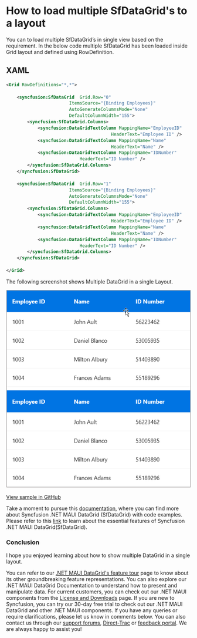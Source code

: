 # How to load multiple SfDataGrid's to a layout

You can to load multiple SfDataGrid’s in single view based on the requirement. In the below code multiple SfDataGrid has been loaded inside Grid layout and defined using RowDefinition.

## XAML
```XML
<Grid RowDefinitions="*,*">

    <syncfusion:SfDataGrid  Grid.Row="0"
                        ItemsSource="{Binding Employees}"
                        AutoGenerateColumnsMode="None"
                        DefaultColumnWidth="155">
        <syncfusion:SfDataGrid.Columns>
            <syncfusion:DataGridTextColumn MappingName="EmployeeID"
                                        HeaderText="Employee ID" />
            <syncfusion:DataGridTextColumn MappingName="Name"
                                        HeaderText="Name" />
            <syncfusion:DataGridTextColumn MappingName="IDNumber"
                            HeaderText="ID Number" />
        </syncfusion:SfDataGrid.Columns>
    </syncfusion:SfDataGrid>

    <syncfusion:SfDataGrid  Grid.Row="1"
                        ItemsSource="{Binding Employees}"
                        AutoGenerateColumnsMode="None"
                        DefaultColumnWidth="155">
        <syncfusion:SfDataGrid.Columns>
            <syncfusion:DataGridTextColumn MappingName="EmployeeID"
                                        HeaderText="Employee ID" />
            <syncfusion:DataGridTextColumn MappingName="Name"
                                        HeaderText="Name" />
            <syncfusion:DataGridTextColumn MappingName="IDNumber"
                            HeaderText="ID Number" />
        </syncfusion:SfDataGrid.Columns>
    </syncfusion:SfDataGrid>

</Grid>

```

The following screenshot shows  Multiple DataGrid in a single Layout.

![Multiple DataGrid in single layout](Multiple_DataGrid_SingleLayout.png)

[View sample in GitHub](https://github.com/SyncfusionExamples/How-to-load-multiple-.NET-MAUI-SfDataGrid-s-to-a-layout/tree/master)

Take a moment to pursue this [documentation](https://help.syncfusion.com/maui/datagrid/overview), where you can find more about Syncfusion .NET MAUI DataGrid (SfDataGrid) with code examples.
Please refer to this [link](https://www.syncfusion.com/maui-controls/maui-datagrid) to learn about the essential features of Syncfusion .NET MAUI DataGrid(SfDataGrid).

### Conclusion
I hope you enjoyed learning about how to show multiple DataGrid in a single layout.

You can refer to our [.NET MAUI DataGrid's feature tour](https://www.syncfusion.com/maui-controls/maui-datagrid) page to know about its other groundbreaking feature representations. You can also explore our .NET MAUI DataGrid Documentation to understand how to present and manipulate data.
For current customers, you can check out our .NET MAUI components from the [License and Downloads](https://www.syncfusion.com/account/downloads) page. If you are new to Syncfusion, you can try our 30-day free trial to check out our .NET MAUI DataGrid and other .NET MAUI components.
If you have any queries or require clarifications, please let us know in comments below. You can also contact us through our [support forums](https://www.syncfusion.com/forums), [Direct-Trac](https://support.syncfusion.com/account/login?ReturnUrl=%2Faccount%2Fconnect%2Fauthorize%2Fcallback%3Fclient_id%3Dc54e52f3eb3cde0c3f20474f1bc179ed%26redirect_uri%3Dhttps%253A%252F%252Fsupport.syncfusion.com%252Fagent%252Flogincallback%26response_type%3Dcode%26scope%3Dopenid%2520profile%2520agent.api%2520integration.api%2520offline_access%2520kb.api%26state%3D8db41f98953a4d9ba40407b150ad4cf2%26code_challenge%3DvwHoT64z2h21eP_A9g7JWtr3vp3iPrvSjfh5hN5C7IE%26code_challenge_method%3DS256%26response_mode%3Dquery) or [feedback portal](https://www.syncfusion.com/feedback/maui?control=sfdatagrid). We are always happy to assist you!